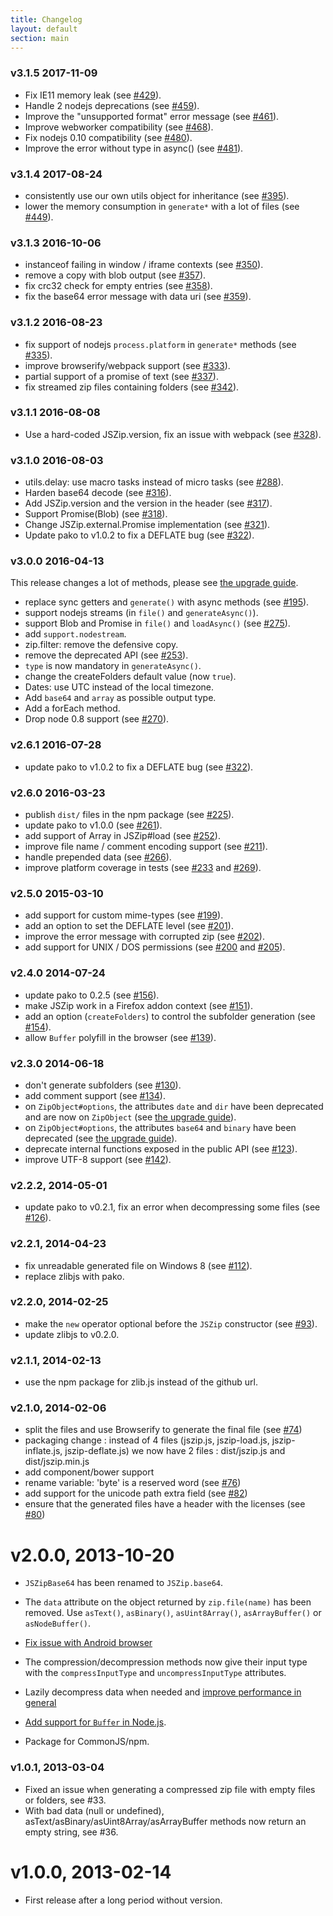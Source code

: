```yaml
---
title: Changelog
layout: default
section: main
---
```


### v3.1.5 2017-11-09
- Fix IE11 memory leak (see [#429](https://github.com/Stuk/jszip/pull/429)).
- Handle 2 nodejs deprecations (see [#459](https://github.com/Stuk/jszip/pull/459)).
- Improve the "unsupported format" error message (see [#461](https://github.com/Stuk/jszip/pull/461)).
- Improve webworker compatibility (see [#468](https://github.com/Stuk/jszip/pull/468)).
- Fix nodejs 0.10 compatibility (see [#480](https://github.com/Stuk/jszip/pull/480)).
- Improve the error without type in async() (see [#481](https://github.com/Stuk/jszip/pull/481)).

### v3.1.4 2017-08-24
- consistently use our own utils object for inheritance (see [#395](https://github.com/Stuk/jszip/pull/395)).
- lower the memory consumption in `generate*` with a lot of files (see [#449](https://github.com/Stuk/jszip/pull/449)).

### v3.1.3 2016-10-06
- instanceof failing in window / iframe contexts (see [#350](https://github.com/Stuk/jszip/pull/350)).
- remove a copy with blob output (see [#357](https://github.com/Stuk/jszip/pull/357)).
- fix crc32 check for empty entries (see [#358](https://github.com/Stuk/jszip/pull/358)).
- fix the base64 error message with data uri (see [#359](https://github.com/Stuk/jszip/pull/359)).

### v3.1.2 2016-08-23
- fix support of nodejs `process.platform` in `generate*` methods (see [#335](https://github.com/Stuk/jszip/pull/335)).
- improve browserify/webpack support (see [#333](https://github.com/Stuk/jszip/pull/333)).
- partial support of a promise of text (see [#337](https://github.com/Stuk/jszip/pull/337)).
- fix streamed zip files containing folders (see [#342](https://github.com/Stuk/jszip/pull/342)).

### v3.1.1 2016-08-08
- Use a hard-coded JSZip.version, fix an issue with webpack (see [#328](https://github.com/Stuk/jszip/pull/328)).

### v3.1.0 2016-08-03
- utils.delay: use macro tasks instead of micro tasks (see [#288](https://github.com/Stuk/jszip/pull/288)).
- Harden base64 decode (see [#316](https://github.com/Stuk/jszip/pull/316)).
- Add JSZip.version and the version in the header (see [#317](https://github.com/Stuk/jszip/pull/317)).
- Support Promise(Blob) (see [#318](https://github.com/Stuk/jszip/pull/318)).
- Change JSZip.external.Promise implementation (see [#321](https://github.com/Stuk/jszip/pull/321)).
- Update pako to v1.0.2 to fix a DEFLATE bug (see [#322](https://github.com/Stuk/jszip/pull/322)).

### v3.0.0 2016-04-13
This release changes a lot of methods, please see [the upgrade guide](http://stuk.github.io/jszip/documentation/upgrade_guide.html).

- replace sync getters and `generate()` with async methods (see [#195](https://github.com/Stuk/jszip/pull/195)).
- support nodejs streams (in `file()` and `generateAsync()`).
- support Blob and Promise in `file()` and `loadAsync()` (see [#275](https://github.com/Stuk/jszip/pull/275)).
- add `support.nodestream`.
- zip.filter: remove the defensive copy.
- remove the deprecated API (see [#253](https://github.com/Stuk/jszip/pull/253)).
- `type` is now mandatory in `generateAsync()`.
- change the createFolders default value (now `true`).
- Dates: use UTC instead of the local timezone.
- Add `base64` and `array` as possible output type.
- Add a forEach method.
- Drop node 0.8 support (see [#270](https://github.com/Stuk/jszip/pull/270)).

### v2.6.1 2016-07-28
- update pako to v1.0.2 to fix a DEFLATE bug (see [#322](https://github.com/Stuk/jszip/pull/322)).

### v2.6.0 2016-03-23
- publish `dist/` files in the npm package (see [#225](https://github.com/Stuk/jszip/pull/225)).
- update pako to v1.0.0 (see [#261](https://github.com/Stuk/jszip/pull/261)).
- add support of Array in JSZip#load (see [#252](https://github.com/Stuk/jszip/pull/252)).
- improve file name / comment encoding support (see [#211](https://github.com/Stuk/jszip/pull/211)).
- handle prepended data (see [#266](https://github.com/Stuk/jszip/pull/266)).
- improve platform coverage in tests (see [#233](https://github.com/Stuk/jszip/pull/233) and [#269](https://github.com/Stuk/jszip/pull/269)).

### v2.5.0 2015-03-10
- add support for custom mime-types (see [#199](https://github.com/Stuk/jszip/issues/199)).
- add an option to set the DEFLATE level (see [#201](https://github.com/Stuk/jszip/issues/201)).
- improve the error message with corrupted zip (see [#202](https://github.com/Stuk/jszip/issues/202)).
- add support for UNIX / DOS permissions (see [#200](https://github.com/Stuk/jszip/issues/200) and [#205](https://github.com/Stuk/jszip/issues/205)).

### v2.4.0 2014-07-24
- update pako to 0.2.5 (see [#156](https://github.com/Stuk/jszip/issues/156)).
- make JSZip work in a Firefox addon context (see [#151](https://github.com/Stuk/jszip/issues/151)).
- add an option (`createFolders`) to control the subfolder generation (see [#154](https://github.com/Stuk/jszip/issues/154)).
- allow `Buffer` polyfill in the browser (see [#139](https://github.com/Stuk/jszip/issues/139)).

### v2.3.0 2014-06-18
- don't generate subfolders (see [#130](https://github.com/Stuk/jszip/issues/130)).
- add comment support (see [#134](https://github.com/Stuk/jszip/issues/134)).
- on `ZipObject#options`, the attributes `date` and `dir` have been deprecated and are now on `ZipObject` (see [the upgrade guide](http://stuk.github.io/jszip/documentation/upgrade_guide.html)).
- on `ZipObject#options`, the attributes `base64` and `binary` have been deprecated (see [the upgrade guide](http://stuk.github.io/jszip/documentation/upgrade_guide.html)).
- deprecate internal functions exposed in the public API (see [#123](https://github.com/Stuk/jszip/issues/123)).
- improve UTF-8 support (see [#142](https://github.com/Stuk/jszip/issues/142)).

### v2.2.2, 2014-05-01
 - update pako to v0.2.1, fix an error when decompressing some files (see [#126](https://github.com/Stuk/jszip/issues/126)).

### v2.2.1, 2014-04-23
 - fix unreadable generated file on Windows 8 (see [#112](https://github.com/Stuk/jszip/issues/112)).
 - replace zlibjs with pako.

### v2.2.0, 2014-02-25
 - make the `new` operator optional before the `JSZip` constructor (see [#93](https://github.com/Stuk/jszip/pull/93)).
 - update zlibjs to v0.2.0.

### v2.1.1, 2014-02-13
 - use the npm package for zlib.js instead of the github url.

### v2.1.0, 2014-02-06
 - split the files and use Browserify to generate the final file (see [#74](https://github.com/Stuk/jszip/pull/74))
 - packaging change : instead of 4 files (jszip.js, jszip-load.js, jszip-inflate.js, jszip-deflate.js) we now have 2 files : dist/jszip.js and dist/jszip.min.js
 - add component/bower support
 - rename variable: 'byte' is a reserved word (see [#76](https://github.com/Stuk/jszip/pull/76))
 - add support for the unicode path extra field (see [#82](https://github.com/Stuk/jszip/pull/82))
 - ensure that the generated files have a header with the licenses (see [#80](https://github.com/Stuk/jszip/pull/80))

# v2.0.0, 2013-10-20

 - `JSZipBase64` has been renamed to `JSZip.base64`.
 - The `data` attribute on the object returned by `zip.file(name)` has been removed. Use `asText()`, `asBinary()`, `asUint8Array()`, `asArrayBuffer()` or `asNodeBuffer()`.

 - [Fix issue with Android browser](https://github.com/Stuk/jszip/pull/60)

 - The compression/decompression methods now give their input type with the `compressInputType` and `uncompressInputType` attributes.
 - Lazily decompress data when needed and [improve performance in general](https://github.com/Stuk/jszip/pull/56)
 - [Add support for `Buffer` in Node.js](https://github.com/Stuk/jszip/pull/57).
 - Package for CommonJS/npm.

### v1.0.1, 2013-03-04

 - Fixed an issue when generating a compressed zip file with empty files or folders, see #33.
 - With bad data (null or undefined), asText/asBinary/asUint8Array/asArrayBuffer methods now return an empty string, see #36.

# v1.0.0, 2013-02-14

- First release after a long period without version.

